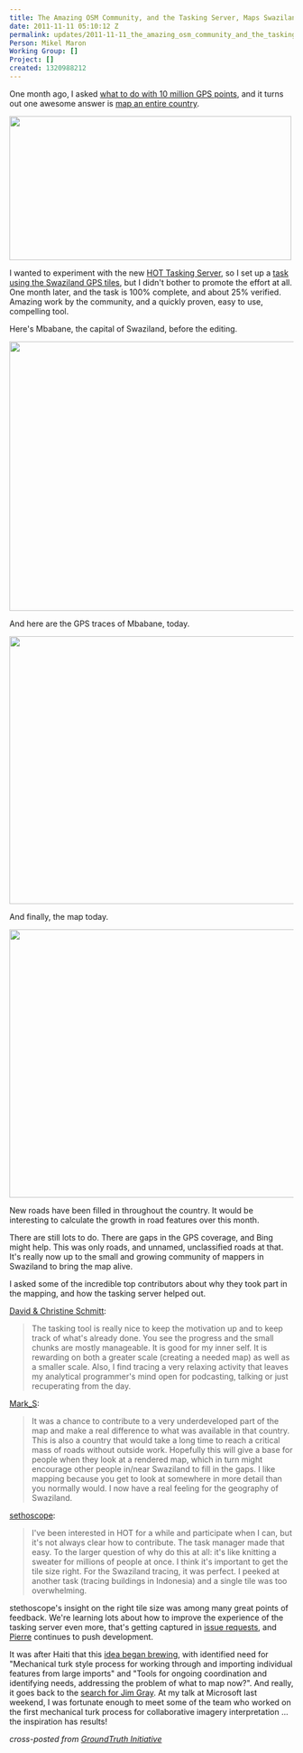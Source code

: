 ```yaml
---
title: The Amazing OSM Community, and the Tasking Server, Maps Swaziland
date: 2011-11-11 05:10:12 Z
permalink: updates/2011-11-11_the_amazing_osm_community_and_the_tasking_server_maps_swaziland
Person: Mikel Maron
Working Group: []
Project: []
created: 1320988212
---
```


<p>One month ago, I asked <a href="http://groundtruthinitiative.org/2011/10/03/what-to-do-with-10-million-gps-points/">what to do with 10 million GPS points</a>, and it turns out one awesome answer is <a href="http://rockburger.com/mics/">map an entire country</a>.</p><p><a href="http://groundtruthinitiative.org/wp-content/uploads/2011/11/swazi-task.20111110.png"><img class="aligncenter size-full wp-image-77" title="swazi-task.20111110" src="http://groundtruthinitiative.org/wp-content/uploads/2011/11/swazi-task.20111110.png" alt="" style="width:500px;height:255px"></a></p><p>I wanted to experiment with the new <a href="http://hot.openstreetmap.org/weblog/2011/09/hot-tasks-get-your-hot-tasks/">HOT Tasking Server</a>, so I set up a <a href="http://tasks.hotosm.org/job/3">task using the Swaziland GPS tiles</a>, but I didn't bother to promote the effort at all. One month later, and the task is 100% complete, and about 25% verified. Amazing work by the community, and a quickly proven, easy to use, compelling tool.</p><p>Here's Mbabane, the capital of Swaziland, before the editing.</p><p><a href="http://groundtruthinitiative.org/wp-content/uploads/2011/05/Screenshot-18.png"><img class="aligncenter size-large wp-image-43" title="Screenshot-18" src="http://groundtruthinitiative.org/wp-content/uploads/2011/05/Screenshot-18-1024x829.png" alt="" style="width:590px;height:477px"></a></p><p>And here are the GPS traces of Mbabane, today.</p><p><a href="http://groundtruthinitiative.org/wp-content/uploads/2011/05/Screenshot-141.png"><img class="aligncenter size-large wp-image-41" title="Screenshot-14" src="http://groundtruthinitiative.org/wp-content/uploads/2011/05/Screenshot-141-1024x824.png" alt="" style="width:590px;height:474px"></a></p><p>And finally, the map today.</p><p><a href="http://groundtruthinitiative.org/wp-content/uploads/2011/11/mbabane.20111110.png"><img class="aligncenter size-large wp-image-76" title="mbabane.20111110" src="http://groundtruthinitiative.org/wp-content/uploads/2011/11/mbabane.20111110-1024x826.png" alt="" style="width:590px;height:475px"></a></p><p>New roads have been filled in throughout the country. It would be interesting to calculate the growth in road features over this month.</p><p>There are still lots to do. There are gaps in the GPS coverage, and Bing might help. This was only roads, and unnamed, unclassified roads at that. It's really now up to the small and growing community of mappers in Swaziland to bring the map alive.</p><p>I asked some of the incredible top contributors about why they took part in the mapping, and how the tasking server helped out.</p><p><a href="http://www.openstreetmap.org/user/David%20&amp;%20Christine%20Schmitt">David &amp; Christine Schmitt</a>:</p><blockquote>The tasking tool is really nice to keep the motivation up and to keep track of what's already done. You see the progress and the small chunks are mostly manageable. It is good for my inner self. It is rewarding on both a greater scale (creating a needed map) as well as a smaller scale. Also, I find tracing a very relaxing activity that leaves my analytical programmer's mind open for podcasting, talking or just recuperating from the day.</blockquote><p><a href="http://www.openstreetmap.org/user/Mark_S">Mark_S</a>:</p><blockquote>It was a chance to contribute to a very underdeveloped part of the map and make a real difference to what was available in that country. This is also a country that would take a long time to reach a critical mass of roads without outside work. Hopefully this will give a base for people when they look at a rendered map, which in turn might encourage other people in/near Swaziland to fill in the gaps. I like mapping because you get to look at somewhere in more detail than you normally would. I now have a real feeling for the geography of Swaziland.</blockquote><p><a href="http://www.openstreetmap.org/user/sethoscope">sethoscope</a>:</p><blockquote>I've been interested in HOT for a while and participate when I can, but it's not always clear how to contribute. The task manager made that easy. To the larger question of why do this at all: it's like knitting a sweater for millions of people at once. I think it's important to get the tile size right. For the Swaziland tracing, it was perfect. I peeked at another task (tracing buildings in Indonesia) and a single tile was too overwhelming.</blockquote><p>stethoscope's insight on the right tile size was among many great points of feedback. We're learning lots about how to improve the experience of the tasking server even more, that's getting captured in <a href="https://github.com/pgiraud/OSMTM/">issue requests</a>, and <a href="http://wiki.openstreetmap.org/wiki/User:Pgiraud">Pierre</a> continues to push development.</p><p>It was after Haiti that this <a href="http://wiki.openstreetmap.org/wiki/Humanitarian_OSM_Team/Haiti_Strategy_And_Proposal">idea began brewing</a>, with identified need for "Mechanical turk style process for working through and importing individual features from large imports" and "Tools for ongoing coordination and identifying needs, addressing the problem of what to map now?". And really, it goes back to the <a href="http://www.nytimes.com/2007/02/03/technology/03search.html?ex=1328158800&amp;en=e58764b50c8a4508&amp;ei=5090&amp;partner=rssuserland&amp;emc=rss">search for Jim Gray</a>. At my talk at Microsoft last weekend, I was fortunate enough to meet some of the team who worked on the first mechanical turk process for collaborative imagery interpretation ... the inspiration has results!</p><p><em>cross-posted from <a href="http://groundtruthinitiative.org/2011/11/10/the-amazing-osm-community-and-the-tasking-server-maps-swaziland/">GroundTruth Initiative</a></em></p>
